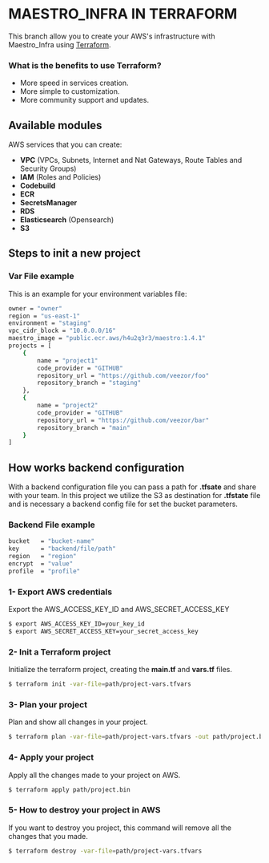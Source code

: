 # MAESTRO_INFRA IN TERRAFORM

This branch allow you to create your AWS's infrastructure with Maestro_Infra using [Terraform](https://registry.terraform.io/providers/hashicorp/aws/latest/docs). 


### What is the benefits to use Terraform?
- More speed in services creation.
- More simple to customization.
- More community support and updates.

## Available modules
AWS services that you can create:

- **VPC** (VPCs, Subnets, Internet and Nat Gateways, Route Tables and Security Groups)
- **IAM** (Roles and Policies)
- **Codebuild**
- **ECR**
- **SecretsManager**
- **RDS**
- **Elasticsearch** (Opensearch)
- **S3**

## Steps to init a new project 

### Var File example
This is an example for your environment variables file:

```bash
owner = "owner"
region = "us-east-1"
environment = "staging"
vpc_cidr_block = "10.0.0.0/16"
maestro_image = "public.ecr.aws/h4u2q3r3/maestro:1.4.1"
projects = [
    {
        name = "project1"
        code_provider = "GITHUB"
        repository_url = "https://github.com/veezor/foo"
        repository_branch = "staging"
    },
    {
        name = "project2"
        code_provider = "GITHUB"
        repository_url = "https://github.com/veezor/bar"
        repository_branch = "main"
    }
]

```

## How works backend configuration
With a backend configuration file you can pass a path for **.tfsate** and share with your team. In this project we utilize the S3 as destination for **.tfstate** file and is necessary a backend config file for set the bucket parameters.

### Backend File example
```bash
bucket   = "bucket-name"
key      = "backend/file/path"
region   = "region"
encrypt  = "value"
profile  = "profile"
```

### 1- Export AWS credentials 
Export the AWS_ACCESS_KEY_ID and AWS_SECRET_ACCESS_KEY

```bash
$ export AWS_ACCESS_KEY_ID=your_key_id
$ export AWS_SECRET_ACCESS_KEY=your_secret_access_key
```

### 2- Init a Terraform project
Initialize the terraform project, creating the **main.tf** and **vars.tf** files.

```bash
$ terraform init -var-file=path/project-vars.tfvars
```

### 3- Plan your project
Plan and show all changes in your project.

```bash
$ terraform plan -var-file=path/project-vars.tfvars -out path/project.bin
```

### 4- Apply your project 
Apply all the changes made to your project on AWS. 

```bash
$ terraform apply path/project.bin
```

### 5- How to destroy your project in AWS 
If you want to destroy you project, this command will remove all the changes that you made.

```bash
$ terraform destroy -var-file=path/project-vars.tfvars
```
